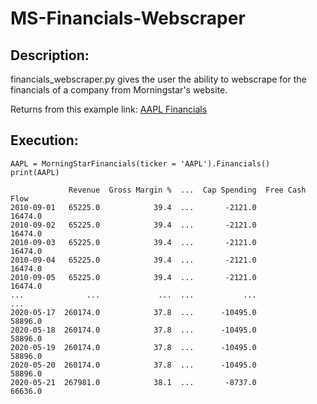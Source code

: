 # MS-Financials-Webscraper

## Description:

financials_webscraper.py gives the user the ability to webscrape for the financials of a company from Morningstar's website.

Returns from this example link: [AAPL Financials](https://financials.morningstar.com/ratios/r.html?t=0P000000GY&culture=en&platform=sal)

## Execution:
```
AAPL = MorningStarFinancials(ticker = 'AAPL').Financials()
print(AAPL)
```

```
             Revenue  Gross Margin %  ...  Cap Spending  Free Cash Flow
2010-09-01   65225.0            39.4  ...       -2121.0         16474.0
2010-09-02   65225.0            39.4  ...       -2121.0         16474.0
2010-09-03   65225.0            39.4  ...       -2121.0         16474.0
2010-09-04   65225.0            39.4  ...       -2121.0         16474.0
2010-09-05   65225.0            39.4  ...       -2121.0         16474.0
...              ...             ...  ...           ...             ...
2020-05-17  260174.0            37.8  ...      -10495.0         58896.0
2020-05-18  260174.0            37.8  ...      -10495.0         58896.0
2020-05-19  260174.0            37.8  ...      -10495.0         58896.0
2020-05-20  260174.0            37.8  ...      -10495.0         58896.0
2020-05-21  267981.0            38.1  ...       -8737.0         66636.0
```